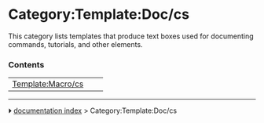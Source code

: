 # Category:Template:Doc/cs
This category lists templates that produce text boxes used for documenting commands, tutorials, and other elements.

### Contents

|     |     |     |
| --- | --- | --- |
| [Template:Macro/cs](Template_Macro/cs.md) |



---
⏵ [documentation index](../README.md) > Category:Template:Doc/cs
